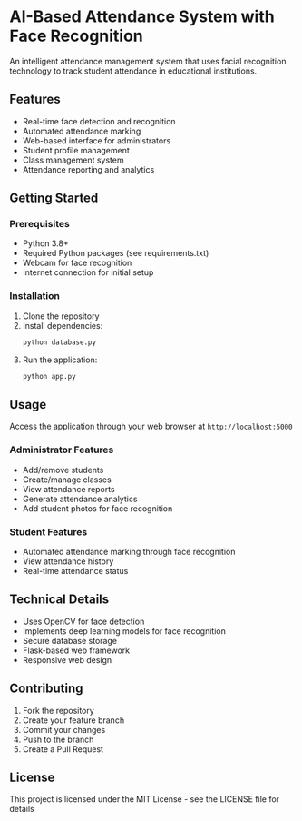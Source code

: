 # AI-Based Attendance System with Face Recognition

An intelligent attendance management system that uses facial recognition technology to track student attendance in educational institutions.

## Features

- Real-time face detection and recognition
- Automated attendance marking
- Web-based interface for administrators
- Student profile management
- Class management system
- Attendance reporting and analytics

## Getting Started

### Prerequisites

- Python 3.8+
- Required Python packages (see requirements.txt)
- Webcam for face recognition
- Internet connection for initial setup

### Installation

1. Clone the repository
2. Install dependencies:
   ```bash
   python database.py
   ```
3. Run the application:
   ```bash
   python app.py
   ```

## Usage

Access the application through your web browser at `http://localhost:5000`

### Administrator Features

- Add/remove students
- Create/manage classes
- View attendance reports
- Generate attendance analytics
- Add student photos for face recognition

### Student Features

- Automated attendance marking through face recognition
- View attendance history
- Real-time attendance status

## Technical Details

- Uses OpenCV for face detection
- Implements deep learning models for face recognition
- Secure database storage
- Flask-based web framework
- Responsive web design

## Contributing

1. Fork the repository
2. Create your feature branch
3. Commit your changes
4. Push to the branch
5. Create a Pull Request

## License

This project is licensed under the MIT License - see the LICENSE file for details
